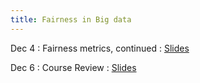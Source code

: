 ```yaml
---
title: Fairness in Big data
---
```


Dec 4
: Fairness metrics, continued
  : [Slides](https://drive.google.com/file/d/11yIhip-1gjj0EPX1wY086tI1FXTXw4gV/view?usp=sharing)

Dec 6
: Course Review
  : [Slides](https://drive.google.com/open?id=1TAQIcG86br8uUNkA9AUTfFhFzRvK5HNa&usp=drive_fs)
